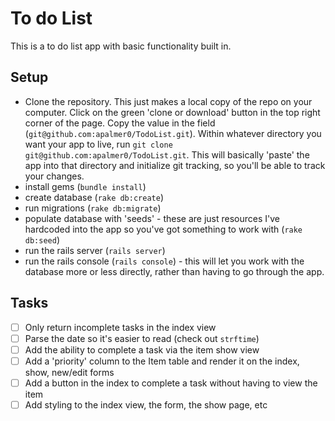 # To do List

This is a to do list app with basic functionality built in.

## Setup

-   Clone the repository. This just makes a local copy of the repo on your computer. Click on the green 'clone or download' button in the top right corner of the page. Copy the value in the field (`git@github.com:apalmer0/TodoList.git`). Within whatever directory you want your app to live, run `git clone git@github.com:apalmer0/TodoList.git`. This will basically 'paste' the app into that directory and initialize git tracking, so you'll be able to track your changes.
-   install gems (`bundle install`)
-   create database (`rake db:create`)
-   run migrations (`rake db:migrate`)
-   populate database with 'seeds' - these are just resources I've hardcoded into the app so you've got something to work with (`rake db:seed`)
-   run the rails server (`rails server`)
-   run the rails console (`rails console`) - this will let you work with the database more or less directly, rather than having to go through the app.


## Tasks

- [ ] Only return incomplete tasks in the index view
- [ ] Parse the date so it's easier to read (check out `strftime`)
- [ ] Add the ability to complete a task via the item show view
- [ ] Add a 'priority' column to the Item table and render it on the index, show, new/edit forms
- [ ] Add a button in the index to complete a task without having to view the item
- [ ] Add styling to the index view, the form, the show page, etc
